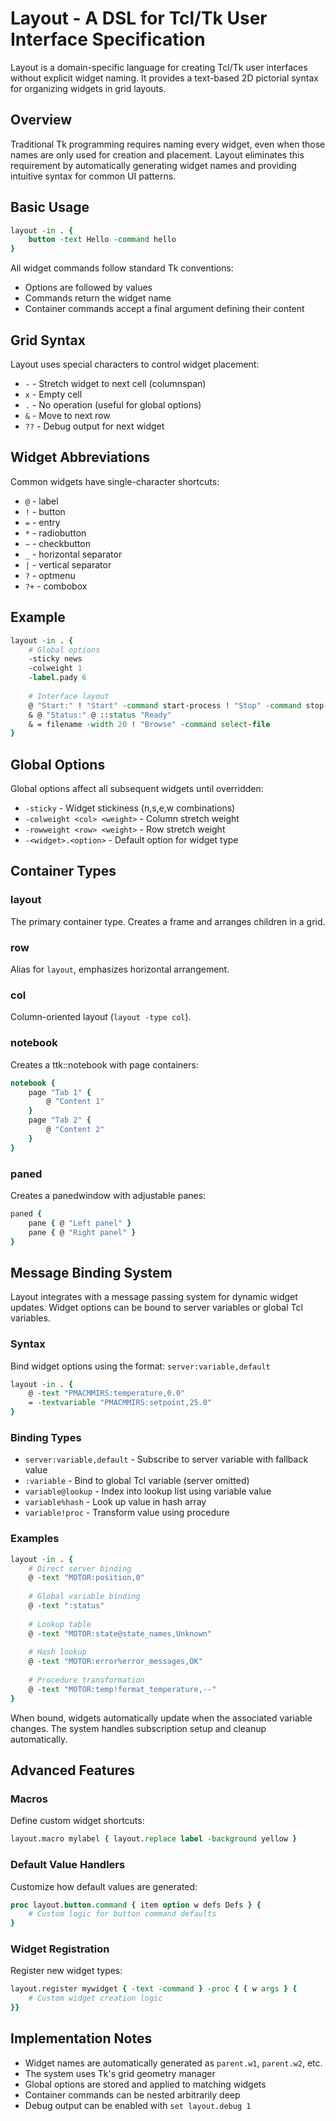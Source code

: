 # Layout - A DSL for Tcl/Tk User Interface Specification

Layout is a domain-specific language for creating Tcl/Tk user interfaces without explicit widget naming. It provides a text-based 2D pictorial syntax for organizing widgets in grid layouts.

## Overview

Traditional Tk programming requires naming every widget, even when those names are only used for creation and placement. Layout eliminates this requirement by automatically generating widget names and providing intuitive syntax for common UI patterns.

## Basic Usage

```tcl
layout -in . {
    button -text Hello -command hello
}
```

All widget commands follow standard Tk conventions:
- Options are followed by values
- Commands return the widget name
- Container commands accept a final argument defining their content

## Grid Syntax

Layout uses special characters to control widget placement:

- `-` - Stretch widget to next cell (columnspan)
- `x` - Empty cell
- `.` - No operation (useful for global options)
- `&` - Move to next row
- `??` - Debug output for next widget

## Widget Abbreviations

Common widgets have single-character shortcuts:

- `@` - label
- `!` - button  
- `=` - entry
- `*` - radiobutton
- `~` - checkbutton
- `_` - horizontal separator
- `|` - vertical separator
- `?` - optmenu
- `?+` - combobox

## Example

```tcl
layout -in . {
    # Global options
    -sticky news
    -colweight 1
    -label.pady 6
    
    # Interface layout
    @ "Start:" ! "Start" -command start-process ! "Stop" -command stop-process
    & @ "Status:" @ ::status "Ready"
    & = filename -width 20 ! "Browse" -command select-file
}
```

## Global Options

Global options affect all subsequent widgets until overridden:

- `-sticky` - Widget stickiness (n,s,e,w combinations)
- `-colweight <col> <weight>` - Column stretch weight
- `-rowweight <row> <weight>` - Row stretch weight  
- `-<widget>.<option>` - Default option for widget type

## Container Types

### layout
The primary container type. Creates a frame and arranges children in a grid.

### row
Alias for `layout`, emphasizes horizontal arrangement.

### col  
Column-oriented layout (`layout -type col`).

### notebook
Creates a ttk::notebook with page containers:
```tcl
notebook {
    page "Tab 1" { 
        @ "Content 1" 
    }
    page "Tab 2" { 
        @ "Content 2" 
    }
}
```

### paned
Creates a panedwindow with adjustable panes:
```tcl
paned {
    pane { @ "Left panel" }
    pane { @ "Right panel" }
}
```

## Message Binding System

Layout integrates with a message passing system for dynamic widget updates. Widget options can be bound to server variables or global Tcl variables.

### Syntax

Bind widget options using the format: `server:variable,default`

```tcl
layout -in . {
    @ -text "PMACMMIRS:temperature,0.0"
    = -textvariable "PMACMMIRS:setpoint,25.0"
}
```

### Binding Types

- `server:variable,default` - Subscribe to server variable with fallback value
- `:variable` - Bind to global Tcl variable (server omitted)
- `variable@lookup` - Index into lookup list using variable value
- `variable%hash` - Look up value in hash array
- `variable!proc` - Transform value using procedure

### Examples

```tcl
layout -in . {
    # Direct server binding
    @ -text "MOTOR:position,0"
    
    # Global variable binding  
    @ -text ":status"
    
    # Lookup table
    @ -text "MOTOR:state@state_names,Unknown"
    
    # Hash lookup
    @ -text "MOTOR:error%error_messages,OK"
    
    # Procedure transformation
    @ -text "MOTOR:temp!format_temperature,--"
}
```

When bound, widgets automatically update when the associated variable changes. The system handles subscription setup and cleanup automatically.

## Advanced Features

### Macros
Define custom widget shortcuts:
```tcl
layout.macro mylabel { layout.replace label -background yellow }
```

### Default Value Handlers
Customize how default values are generated:
```tcl
proc layout.button.command { item option w defs Defs } {
    # Custom logic for button command defaults
}
```

### Widget Registration
Register new widget types:
```tcl
layout.register mywidget { -text -command } -proc { { w args } { 
    # Custom widget creation logic
}}
```

## Implementation Notes

- Widget names are automatically generated as `parent.w1`, `parent.w2`, etc.
- The system uses Tk's grid geometry manager
- Global options are stored and applied to matching widgets
- Container commands can be nested arbitrarily deep
- Debug output can be enabled with `set layout.debug 1`